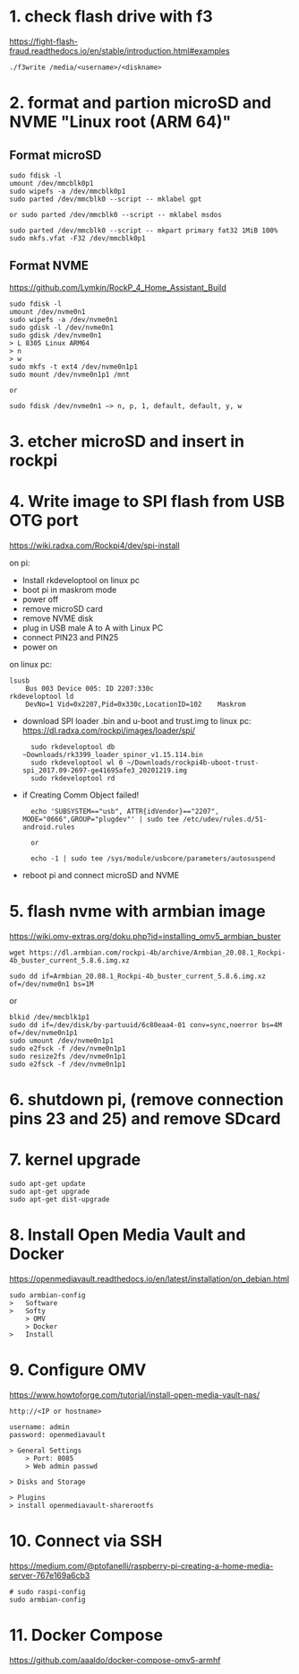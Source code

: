 # 1. check flash drive with f3
https://fight-flash-fraud.readthedocs.io/en/stable/introduction.html#examples

	./f3write /media/<username>/<diskname>
	
# 2. format and partion microSD and NVME "Linux root (ARM 64)"
## Format microSD

	sudo fdisk -l
	umount /dev/mmcblk0p1
	sudo wipefs -a /dev/mmcblk0p1
	sudo parted /dev/mmcblk0 --script -- mklabel gpt

	or sudo parted /dev/mmcblk0 --script -- mklabel msdos

	sudo parted /dev/mmcblk0 --script -- mkpart primary fat32 1MiB 100%
	sudo mkfs.vfat -F32 /dev/mmcblk0p1
	
## Format NVME
https://github.com/Lymkin/RockP_4_Home_Assistant_Build

	sudo fdisk -l
	umount /dev/nvme0n1
	sudo wipefs -a /dev/nvme0n1
	sudo gdisk -l /dev/nvme0n1
	sudo gdisk /dev/nvme0n1
	> L 8305 Linux ARM64
	> n 
	> w
	sudo mkfs -t ext4 /dev/nvme0n1p1
	sudo mount /dev/nvme0n1p1 /mnt

	or

	sudo fdisk /dev/nvme0n1 —> n, p, 1, default, default, y, w
	
# 3. etcher microSD and insert in rockpi

# 4. Write image to SPI flash from USB OTG port
https://wiki.radxa.com/Rockpi4/dev/spi-install

on pi:
- Install rkdeveloptool on linux pc
- boot pi in maskrom mode
- power off
- remove microSD card
- remove NVME disk
- plug in USB male A to A with Linux PC
- connect PIN23 and PIN25
- power on

on linux pc:

	lsusb
		Bus 003 Device 005: ID 2207:330c
	rkdeveloptool ld
		DevNo=1	Vid=0x2207,Pid=0x330c,LocationID=102	Maskrom

- download SPI loader .bin and u-boot and trust.img to linux pc:
https://dl.radxa.com/rockpi/images/loader/spi/

		sudo rkdeveloptool db ~Downloads/rk3399_loader_spinor_v1.15.114.bin
		sudo rkdeveloptool wl 0 ~/Downloads/rockpi4b-uboot-trust-spi_2017.09-2697-ge41695afe3_20201219.img
		sudo rkdeveloptool rd

- if Creating Comm Object failed!

		echo 'SUBSYSTEM=="usb", ATTR{idVendor}=="2207", MODE="0666",GROUP="plugdev"' | sudo tee /etc/udev/rules.d/51-android.rules

		or

		echo -1 | sudo tee /sys/module/usbcore/parameters/autosuspend
	
- reboot pi and connect microSD and NVME

# 5. flash nvme with armbian image

https://wiki.omv-extras.org/doku.php?id=installing_omv5_armbian_buster

	wget https://dl.armbian.com/rockpi-4b/archive/Armbian_20.08.1_Rockpi-4b_buster_current_5.8.6.img.xz

	sudo dd if=Armbian_20.08.1_Rockpi-4b_buster_current_5.8.6.img.xz of=/dev/nvme0n1 bs=1M

or

	blkid /dev/mmcblk1p1
	sudo dd if=/dev/disk/by-partuuid/6c80eaa4-01 conv=sync,noerror bs=4M of=/dev/nvme0n1p1
	sudo umount /dev/nvme0n1p1
	sudo e2fsck -f /dev/nvme0n1p1
	sudo resize2fs /dev/nvme0n1p1
	sudo e2fsck -f /dev/nvme0n1p1

# 6. shutdown pi, (remove connection pins 23 and 25) and remove SDcard

# 7. kernel upgrade

	sudo apt-get update
	sudo apt-get upgrade
	sudo apt-get dist-upgrade

# 8. Install Open Media Vault and Docker
https://openmediavault.readthedocs.io/en/latest/installation/on_debian.html

	sudo armbian-config
	>	Software
	>	Softy
		> OMV
		> Docker
	>	Install

# 9. Configure OMV
https://www.howtoforge.com/tutorial/install-open-media-vault-nas/

	http://<IP or hostname>

	username: admin
	password: openmediavault

	> General Settings
		> Port: 8085
		> Web admin passwd

	> Disks and Storage

	> Plugins
	> install openmediavault-sharerootfs

# 10. Connect via SSH
https://medium.com/@ptofanelli/raspberry-pi-creating-a-home-media-server-767e169a6cb3

	# sudo raspi-config
	sudo armbian-config


# 11. Docker Compose
https://github.com/aaaldo/docker-compose-omv5-armhf
